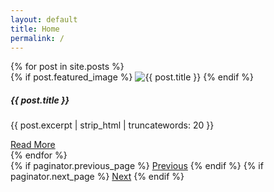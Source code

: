 ```yaml
---
layout: default
title: Home
permalink: /
---
```


<div class="row">
  {% for post in site.posts %}
    <div class="col-md-4">
      <div class="card mb-4">
        {% if post.featured_image %}
          <img src="{{ post.featured_image }}" class="card-img-top" alt="{{ post.title }}">
        {% endif %}
        <div class="card-body">
          <h5 class="card-title">{{ post.title }}</h5>
          <p class="card-text">{{ post.excerpt | strip_html | truncatewords: 20 }}</p>
          <a href="{{ post.url }}" class="btn btn-primary">Read More</a>
        </div>
      </div>
    </div>
  {% endfor %}
</div>

<div class="pagination">
  {% if paginator.previous_page %}
    <a href="{{ paginator.previous_page_path }}" class="btn btn-secondary">Previous</a>
  {% endif %}
  {% if paginator.next_page %}
    <a href="{{ paginator.next_page_path }}" class="btn btn-secondary">Next</a>
  {% endif %}
</div>
